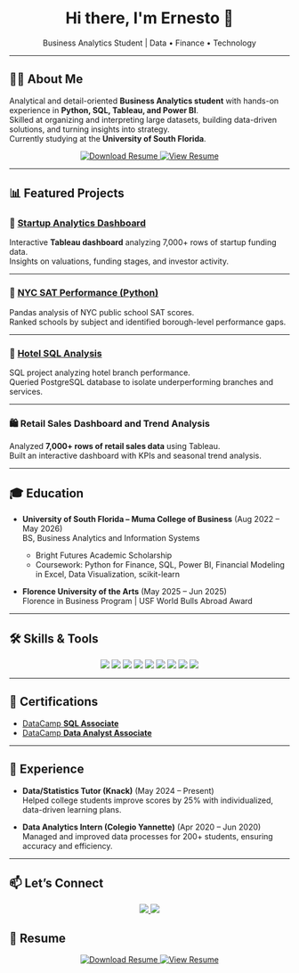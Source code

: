 <h1 align="center">Hi there, I'm Ernesto 👋</h1>
<p align="center">
  Business Analytics Student | Data • Finance • Technology  
</p>

---

## 👨‍💻 About Me
Analytical and detail-oriented **Business Analytics student** with hands-on experience in **Python, SQL, Tableau, and Power BI**.  
Skilled at organizing and interpreting large datasets, building data-driven solutions, and turning insights into strategy.  
Currently studying at the **University of South Florida**.

<p align="center">
  <a href="https://github.com/ediaz-usf/ediaz-usf/blob/main/Ernesto%20Diaz%20-%20Resume.pdf" download>
    <img src="https://img.shields.io/badge/📄%20Download%20Resume-0A66C2?style=flat-square&logo=readme&logoColor=white" alt="Download Resume"/>
  </a>
  <a href="https://github.com/ediaz-usf/ediaz-usf/blob/main/Ernesto%20Diaz%20-%20Resume.pdf">
    <img src="https://img.shields.io/badge/🌐%20View%20Resume-34A853?style=flat-square&logo=google-chrome&logoColor=white" alt="View Resume"/>
  </a>
</p>


---

## 📊 Featured Projects

### 🚀 [Startup Analytics Dashboard](https://github.com/ediaz-usf/Analyzing-Startup-Companies-Project)  
Interactive **Tableau dashboard** analyzing 7,000+ rows of startup funding data.  
Insights on valuations, funding stages, and investor activity.  

---

### 🏫 [NYC SAT Performance (Python)](https://github.com/ediaz-usf/NYC-Public-Schools-SAT-Performance-Analysis)  
Pandas analysis of NYC public school SAT scores.  
Ranked schools by subject and identified borough-level performance gaps.  

---

### 🏨 [Hotel SQL Analysis](https://www.datacamp.com/datalab/w/f4e0e283-7362-4d0a-8239-15477ce33142)  
SQL project analyzing hotel branch performance.  
Queried PostgreSQL database to isolate underperforming branches and services.  

---

### 🛍️ Retail Sales Dashboard and Trend Analysis  
Analyzed **7,000+ rows of retail sales data** using Tableau.  
Built an interactive dashboard with KPIs and seasonal trend analysis.  

---

## 🎓 Education
- **University of South Florida – Muma College of Business** (Aug 2022 – May 2026)  
  BS, Business Analytics and Information Systems  
  - Bright Futures Academic Scholarship  
  - Coursework: Python for Finance, SQL, Power BI, Financial Modeling in Excel, Data Visualization, scikit-learn  

- **Florence University of the Arts** (May 2025 – Jun 2025)  
  Florence in Business Program | USF World Bulls Abroad Award  

---

## 🛠️ Skills & Tools
<p align="center">
  <img src="https://img.shields.io/badge/Python-3776AB?logo=python&logoColor=white&style=for-the-badge" />
  <img src="https://img.shields.io/badge/SQL-336791?logo=postgresql&logoColor=white&style=for-the-badge" />
  <img src="https://img.shields.io/badge/Tableau-E97627?logo=tableau&logoColor=white&style=for-the-badge" />
  <img src="https://img.shields.io/badge/Power%20BI-F2C811?logo=powerbi&logoColor=black&style=for-the-badge" />
  <img src="https://img.shields.io/badge/dbt-FF694B?logo=dbt&logoColor=white&style=for-the-badge" />
  <img src="https://img.shields.io/badge/Excel-217346?logo=microsoft-excel&logoColor=white&style=for-the-badge" />
  <img src="https://img.shields.io/badge/Snowflake-29B5E8?logo=snowflake&logoColor=white&style=for-the-badge" />
  <img src="https://img.shields.io/badge/Airflow-017CEE?logo=apache-airflow&logoColor=white&style=for-the-badge" />
  <img src="https://img.shields.io/badge/Git-F05032?logo=git&logoColor=white&style=for-the-badge" />
</p>

---

## 🏅 Certifications
- [DataCamp **SQL Associate**](https://www.datacamp.com/certificate/SQA0013450642070)  
- [DataCamp **Data Analyst Associate**](https://www.datacamp.com/certificate/DAA0018262168433)

---

## 💼 Experience
- **Data/Statistics Tutor (Knack)** (May 2024 – Present)  
  Helped college students improve scores by 25% with individualized, data-driven learning plans.  

- **Data Analytics Intern (Colegio Yannette)** (Apr 2020 – Jun 2020)  
  Managed and improved data processes for 200+ students, ensuring accuracy and efficiency.  

---

## 📫 Let’s Connect
<p align="center">
  <a href="https://www.linkedin.com/in/ernesto-d-4ab849155/">
    <img src="https://img.shields.io/badge/LinkedIn-0A66C2?logo=linkedin&logoColor=white&style=for-the-badge"/>
  </a>
  <a href="mailto:ernestoabel.diaz@gmail.com">
    <img src="https://img.shields.io/badge/Email-D14836?logo=gmail&logoColor=white&style=for-the-badge"/>
  </a>
</p>

## 📄 Resume
<p align="center">
  <!-- Download button -->
  <a href="https://github.com/ediaz-usf/ediaz-usf/blob/main/Ernesto%20Diaz%20-%20Resume.pdf" download>
    <img src="https://img.shields.io/badge/Download%20Resume-0A66C2?style=for-the-badge&logo=readme&logoColor=white" alt="Download Resume"/>
  </a>
  <!-- View button -->
  <a href="https://github.com/ediaz-usf/ediaz-usf/blob/main/Ernesto%20Diaz%20-%20Resume.pdf">
    <img src="https://img.shields.io/badge/View%20Resume-34A853?style=for-the-badge&logo=google-chrome&logoColor=white" alt="View Resume"/>
  </a>
</p>

